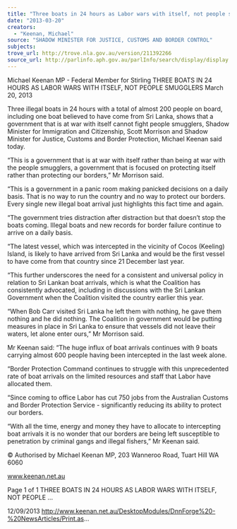 ```yaml
---
title: "Three boats in 24 hours as Labor wars with itself, not people smugglers"
date: "2013-03-20"
creators:
  - "Keenan, Michael"
source: "SHADOW MINISTER FOR JUSTICE, CUSTOMS AND BORDER CONTROL"
subjects:
trove_url: http://trove.nla.gov.au/version/211392266
source_url: http://parlinfo.aph.gov.au/parlInfo/search/display/display.w3p;query=Id%3A%22media/pressrel/2721550%22
---
```


 Michael Keenan MP - Federal Member for  Stirling THREE BOATS IN 24 HOURS AS LABOR  WARS WITH ITSELF, NOT PEOPLE  SMUGGLERS  March 20, 2013

 Three illegal boats in 24 hours with a total of almost 200 people on board, including one boat believed to have come from Sri  Lanka,  shows  that  a  government  that  is  at  war  with  itself  cannot  fight  people  smugglers,  Shadow  Minister  for Immigration  and  Citizenship,  Scott  Morrison  and  Shadow  Minister  for  Justice,  Customs  and  Border  Protection,  Michael Keenan said today.

 “This is a government that is at war with itself rather than being at war with the people smugglers, a government that is focused on protecting itself rather than protecting our borders,” Mr Morrison said.

 “This is a government in a panic room making panicked decisions on a daily basis.  That is no way to run the country and no way to protect our borders. Every single new illegal boat arrival just highlights this fact time and again.

 “The government tries distraction after distraction but that doesn’t stop the boats coming.  Illegal boats and new records  for border failure continue to arrive on a daily basis.

 “The latest vessel, which was intercepted in the vicinity of Cocos (Keeling) Island, is likely to have arrived from Sri Lanka and would be the first vessel to have come from that country since 21 December last year.

 “This further underscores the need for a consistent and universal policy in relation to Sri Lankan boat arrivals, which is what  the  Coalition  has  consistently  advocated,  including  in  discussions  with  the  Sri  Lankan  Government  when  the Coalition visited the country earlier this year. 

 “When Bob Carr visited Sri Lanka he left them with nothing, he gave them nothing and he did nothing.  The Coalition in government would be putting measures in place in Sri Lanka to ensure that vessels did not leave their waters, let alone enter ours,” Mr Morrison said.

 Mr  Keenan  said:  “The  huge  influx  of  boat  arrivals  continues  with  9  boats  carrying  almost  600  people  having  been intercepted in the last week alone.

 “Border Protection Command continues to struggle with this unprecedented rate of boat arrivals on the limited resources and staff that Labor have allocated them.  

 “Since coming to office Labor has cut 750 jobs from the Australian Customs and Border Protection Service - significantly  reducing its ability to protect our borders.  

 “With all the time, energy and money they have to allocate to intercepting boat arrivals it is no wonder that our borders are being left susceptible to penetration by criminal gangs and illegal fishers,” Mr Keenan said.

 © Authorised by Michael Keenan MP, 203 Wanneroo Road, Tuart Hill WA 6060

 www.keenan.net.au

 Page 1 of 1 THREE BOATS IN 24 HOURS AS LABOR WARS WITH ITSELF, NOT PEOPLE ...

 12/09/2013 http://www.keenan.net.au/DesktopModules/DnnForge%20-%20NewsArticles/Print.as...

